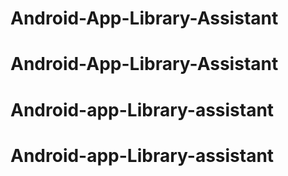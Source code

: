 # Android-App-Library-Assistant
# Android-App-Library-Assistant
# Android-app-Library-assistant
# Android-app-Library-assistant
